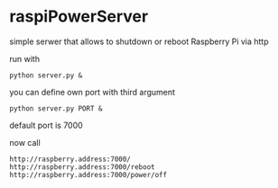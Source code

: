 # raspiPowerServer
simple serwer that allows to shutdown or reboot Raspberry Pi via http

run with
```
python server.py &
```

you can define own port with third argument
```
python server.py PORT &
```

default port is 7000

now call
```
http://raspberry.address:7000/
http://raspberry.address:7000/reboot
http://raspberry.address:7000/power/off
```



